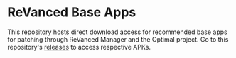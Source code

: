 # ReVanced Base Apps

This repository hosts direct download access for recommended base apps for patching through ReVanced Manager and the Optimal project. 
Go to this repository's [releases](https://github.com/gabefletch/ReVanced-BaseApps/releases) to access respective APKs. 

